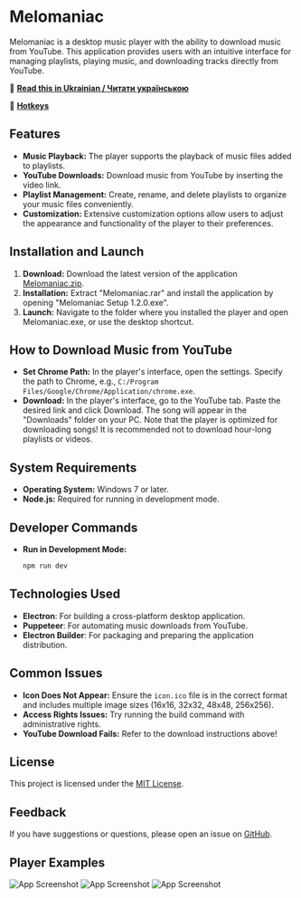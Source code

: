 # Melomaniac

Melomaniac is a desktop music player with the ability to download music from YouTube. This application provides users with an intuitive interface for managing playlists, playing music, and downloading tracks directly from YouTube.

📄 **[Read this in Ukrainian / Читати українською](READMEua.md)**


📄 **[Hotkeys](Hotkeys.md)**

## Features
- **Music Playback:** The player supports the playback of music files added to playlists.
- **YouTube Downloads:** Download music from YouTube by inserting the video link.
- **Playlist Management:** Create, rename, and delete playlists to organize your music files conveniently.
- **Customization:** Extensive customization options allow users to adjust the appearance and functionality of the player to their preferences.

## Installation and Launch
1. **Download:** Download the latest version of the application [Melomaniac.zip](https://github.com/yuriiavr/desctop-player/releases/download/Melomaniac2.0/Melomaniac.2.0.zip).
2. **Installation:** Extract "Melomaniac.rar" and install the application by opening "Melomaniac Setup 1.2.0.exe".
3. **Launch:** Navigate to the folder where you installed the player and open Melomaniac.exe, or use the desktop shortcut.

## How to Download Music from YouTube
- **Set Chrome Path:** In the player's interface, open the settings. Specify the path to Chrome, e.g., `C:/Program Files/Google/Chrome/Application/chrome.exe`.
- **Download:** In the player's interface, go to the YouTube tab. Paste the desired link and click Download. The song will appear in the "Downloads" folder on your PC. Note that the player is optimized for downloading songs! It is recommended not to download hour-long playlists or videos.

## System Requirements
- **Operating System:** Windows 7 or later.
- **Node.js:** Required for running in development mode.

## Developer Commands
- **Run in Development Mode:**
  ```bash
  npm run dev

## Technologies Used
- **Electron**: For building a cross-platform desktop application.
- **Puppeteer**: For automating music downloads from YouTube.
- **Electron Builder**: For packaging and preparing the application distribution.

## Common Issues
- **Icon Does Not Appear:** Ensure the `icon.ico` file is in the correct format and includes multiple image sizes (16x16, 32x32, 48x48, 256x256).
- **Access Rights Issues:** Try running the build command with administrative rights.
- **YouTube Download Fails:** Refer to the download instructions above!

## License
This project is licensed under the [MIT License](LICENSE).

## Feedback
If you have suggestions or questions, please open an issue on [GitHub](https://github.com/username/myPlayer/issues).


## Player Examples
![App Screenshot](imageExamples/image11.png)
![App Screenshot](imageExamples/image14.png)
![App Screenshot](imageExamples/image15.png)
